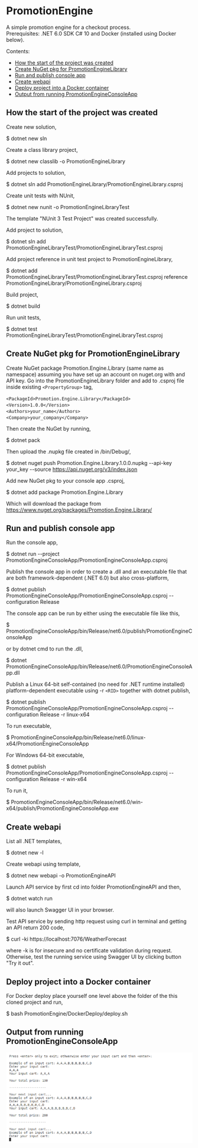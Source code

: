 # PromotionEngine
A simple promotion engine for a checkout process.\
Prerequisites: .NET 6.0 SDK C# 10 and Docker (installed using Docker below).

Contents:
- [How the start of the project was created](#How-the-start-of-the-project-was-created)
- [Create NuGet pkg for PromotionEngineLibrary](#Create-NuGetpkg-for-PromotionEngineLibrary)
- [Run and publish console app](#Run-and-publish-console-app)
- [Create webapi](#Create-webapi)
- [Deploy project into a Docker container](#Deploy-project-into-a-Docker-container)
- [Output from running PromotionEngineConsoleApp](#Output-from-running-PromotionEngineConsoleApp)

## How the start of the project was created

Create new solution,

$ dotnet new sln

Create a class library project,

$ dotnet new classlib -o PromotionEngineLibrary

Add projects to solution,

$ dotnet sln add PromotionEngineLibrary/PromotionEngineLibrary.csproj

Create unit tests with NUnit,

$ dotnet new nunit -o PromotionEngineLibraryTest

The template "NUnit 3 Test Project" was created successfully.

Add project to solution,

$ dotnet sln add PromotionEngineLibraryTest/PromotionEngineLibraryTest.csproj

Add project reference in unit test project to PromotionEngineLibrary,

$ dotnet add PromotionEngineLibraryTest/PromotionEngineLibraryTest.csproj reference PromotionEngineLibrary/PromotionEngineLibrary.csproj

Build project,

$ dotnet build

Run unit tests,

$ dotnet test PromotionEngineLibraryTest/PromotionEngineLibraryTest.csproj

## Create NuGet pkg for PromotionEngineLibrary

Create NuGet package Promotion.Engine.Library (same name as namespace) assuming you have set up an account on nuget.org with and API key. Go into the PromotionEngineLibrary folder and add to .csproj file inside existing `<PropertyGroup>` tag,

`<PackageId>Promotion.Engine.Library</PackageId>`\
`<Version>1.0.0</Version>`\
`<Authors>your_name</Authors>`\
`<Company>your_company</Company>`

Then create the NuGet by running,

$ dotnet pack

Then upload the .nupkg file created in /bin/Debug/,

$ dotnet nuget push Promotion.Engine.Library.1.0.0.nupkg --api-key your_key --source https://api.nuget.org/v3/index.json

Add new NuGet pkg to your console app .csproj,

$ dotnet add package Promotion.Engine.Library

Which will download the package from https://www.nuget.org/packages/Promotion.Engine.Library/

## Run and publish console app

Run the console app,

$ dotnet run --project PromotionEngineConsoleApp/PromotionEngineConsoleApp.csproj

Publish the console app in order to create a .dll and an executable file that are both framework-dependent (.NET 6.0) but also cross-platform,

$ dotnet publish PromotionEngineConsoleApp/PromotionEngineConsoleApp.csproj --configuration Release

The console app can be run by either using the executable file like this,

$ PromotionEngineConsoleApp/bin/Release/net6.0/publish/PromotionEngineConsoleApp

or by dotnet cmd to run the .dll,

$ dotnet PromotionEngineConsoleApp/bin/Release/net6.0/PromotionEngineConsoleApp.dll

Publish a Linux 64-bit self-contained (no need for .NET runtime installed) platform-dependent executable using -r `<RID>` together with dotnet publish,

$ dotnet publish PromotionEngineConsoleApp/PromotionEngineConsoleApp.csproj --configuration Release -r linux-x64

To run executable,

$ PromotionEngineConsoleApp/bin/Release/net6.0/linux-x64/PromotionEngineConsoleApp

For Windows 64-bit executable,

$ dotnet publish PromotionEngineConsoleApp/PromotionEngineConsoleApp.csproj --configuration Release -r win-x64

To run it,

$ PromotionEngineConsoleApp/bin/Release/net6.0/win-x64/publish/PromotionEngineConsoleApp.exe

## Create webapi

List all .NET templates,

$ dotnet new -l

Create webapi using template,

$ dotnet new webapi -o PromotionEngineAPI

Launch API service by first cd into folder PromotionEngineAPI and then,

$ dotnet watch run

will also launch Swagger UI in your browser.

Test API service by sending http request using curl in terminal and getting an API return 200 code,

$ curl -ki https://localhost:7076/WeatherForecast

where -k is for insecure and no certificate validation during request. Otherwise, test the running service using Swagger UI by clicking button "Try it out".

## Deploy project into a Docker container

For Docker deploy place yourself one level above the folder of the this cloned project and run,

$ bash PromotionEngine/DockerDeploy/deploy.sh

## Output from running PromotionEngineConsoleApp

![Output from running PromotionEngineConsoleApp](OutputPromotionEngineConsoleApp.png)